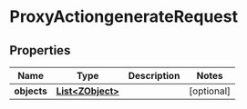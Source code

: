
# ProxyActiongenerateRequest

## Properties
Name | Type | Description | Notes
------------ | ------------- | ------------- | -------------
**objects** | [**List&lt;ZObject&gt;**](ZObject.md) |  |  [optional]



